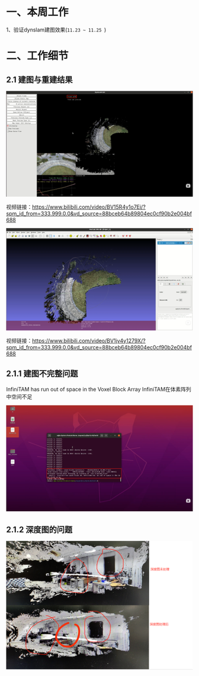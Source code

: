 # 一、本周工作
1、验证dynslam建图效果(```11.23 ~ 11.25 ```)


# 二、工作细节
## 2.1 建图与重建结果
![](https://github.com/ZYJ-Group/darren_pty/blob/main/darren_pty/pic(Ninth%20week)/14.png)

视频链接：https://www.bilibili.com/video/BV15R4y1o7Ei/?spm_id_from=333.999.0.0&vd_source=88bceb64b89804ec0cf90b2e004bf688

![](https://github.com/ZYJ-Group/darren_pty/blob/main/darren_pty/pic(Ninth%20week)/15.png)

视频链接：https://www.bilibili.com/video/BV1jv4y1279X/?spm_id_from=333.999.0.0&vd_source=88bceb64b89804ec0cf90b2e004bf688

## 2.1.1 建图不完整问题
InfiniTAM has run out of space in the Voxel Block Array 
InfiniTAM在体素阵列中空间不足

![](https://github.com/ZYJ-Group/darren_pty/blob/main/darren_pty/pic(Ninth%20week)/17.png)

## 2.1.2 深度图的问题
![](https://github.com/ZYJ-Group/darren_pty/blob/main/darren_pty/pic(Ninth%20week)/16.png)

